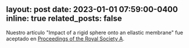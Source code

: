 layout: post
date: 2023-01-01 07:59:00-0400
inline: true
related_posts: false
---

Nuestro artículo "Impact of a rigid sphere onto an ellastic membrane" fue aceptado en [Proceedings of the Royal Society A](https://royalsocietypublishing.org/doi/10.1098/rspa.2022.0340).
